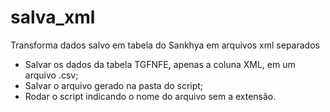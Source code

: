 # salva_xml
Transforma dados salvo em tabela do Sankhya em arquivos xml separados

- Salvar os dados da tabela TGFNFE, apenas a coluna XML, em um arquivo .csv;
- Salvar o arquivo gerado na pasta do script;
- Rodar o script indicando o nome do arquivo sem a extensão.
